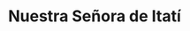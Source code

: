---
title: "Nuestra Señora de Itatí"
url: /gobernador-roca/nuestra-senora-de-itati/
shop: comodidad
---